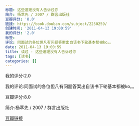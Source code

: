 ```yaml
---
标题: 这些道理没有人告诉过你
简介: 杨萃先 / 2007 / 群言出版社
豆瓣评分: '8.0'
链接: https://book.douban.com/subject/2250259/
创建时间: '2011-04-13 19:00:59'
我的评分: '2.0'
标签:
评论: 同面试的各位但凡有问题答案出自该书下轮基本都被ko。。
date: 2011-04-13 19:00:59
title: 读过 - 这些道理没有人告诉过你
tags: [读书]
categories: []
---
```


我的评分:2.0

我的评论:同面试的各位但凡有问题答案出自该书下轮基本都被ko。。

豆瓣评分:8.0

简介:杨萃先 / 2007 / 群言出版社

[豆瓣链接](https://book.douban.com/subject/2250259/)


